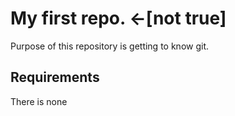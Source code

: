 # My first repo. <-[not true]

Purpose of this repository is getting to know git.

## Requirements

There is none 
